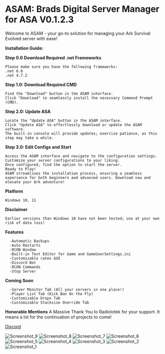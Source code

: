 # ASAM: Brads Digital Server Manager for ASA V0.1.2.3

Welcome to ASAM - your go-to solution for managing your Ark Survival Evolved server with ease!

**Installation Guide:**

**Step 0.0 Download Required .net Frameworks**
```
Please make sure you have the following frameworks:
.net 6.0
.net 4.7.2
```

**Step 1.0: Download Required CMD**
```
Find the "Download" button in the ASAM interface.
Click "Download" to seamlessly install the necessary Command Prompt (CMD).
```


**Step 2.0: Update ASA**
```
Locate the "Update ASA" button in the ASAM interface.
Click "Update ASA" to effortlessly download or update the ASAM software.
The built-in console will provide updates; exercise patience, as this step may take a while.
```


**Step 3.0: Edit Configs and Start**
```
Access the ASAM interface and navigate to the configuration settings.
Customize your server configurations to your liking.
Once configured, find the option to start the server.
Ready to Play!
ASAM streamlines the installation process, ensuring a seamless experience for both beginners and advanced users. Download now and elevate your Ark adventure!
```


**Platform**
```
Windows 10, 11
```


**Disclaimer**
```
Earlier versions than Windows 10 have not been tested; use at your own risk of data loss!
```


**Features**
```
  -Automatic Backups
  -Auto Restarts
  -RCON Window
  -Built-in Text Editor for Game and GameUserSettings.ini
  -Customizable rates GUI
  -Discord Bot
  -RCON Commands
  -Stop Server
```


**Coming Soon**
```
  -Server Monitor Tab (All your servers in one place!)
  -Player List Tab (Kick Ban On the Fly)
  -Customizable Drops Tab
  -Customizable Stacksize Override Tab
  ```

  
**Honorable Mentions**
A Massive Thank You to Radiolotek for your support. It means a lot for the continuation of projects to come!


[Discord](https://discord.gg/7GQYecCgtu)

![Screenshot_9](https://github.com/CSBrad/ASAM/assets/57268178/f5998164-b31e-4d5d-90d1-24e195bddd47)
![Screenshot_8](https://github.com/CSBrad/ASAM/assets/57268178/225b0550-838b-410e-9b36-7e21bb988b40)
![Screenshot_7](https://github.com/CSBrad/ASAM/assets/57268178/e1dce36b-c0fd-4abe-8370-110d223211e5)
![Screenshot_6](https://github.com/CSBrad/ASAM/assets/57268178/0447f424-2d0f-450f-9d9e-b72e16efdc63)
![Screenshot_5](https://github.com/CSBrad/ASAM/assets/57268178/5c5027af-c4c3-4a6b-a1fa-bca3dd19c661)
![Screenshot_4](https://github.com/CSBrad/ASAM/assets/57268178/57b63b84-427f-48b4-a380-6a118249a696)
![Screenshot_3](https://github.com/CSBrad/ASAM/assets/57268178/e5d87cc8-0642-492c-a0c0-cabb3c3fa932)
![Screenshot_2](https://github.com/CSBrad/ASAM/assets/57268178/40ead69e-c604-445f-9216-5c174f9551aa)
![Screenshot_1](https://github.com/CSBrad/ASAM/assets/57268178/621e19d8-1a15-485d-b3a7-ae0ce908b744)
